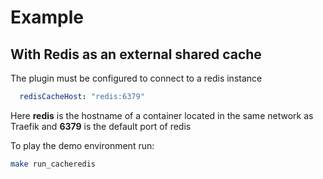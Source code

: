 # Example
## With Redis as an external shared cache

The plugin must be configured to connect to a redis instance
```yaml
  redisCacheHost: "redis:6379"
```
Here **redis** is the hostname of a container located in the same network as Traefik and **6379** is the default port of redis

To play the demo environment run:
```bash
make run_cacheredis
```
